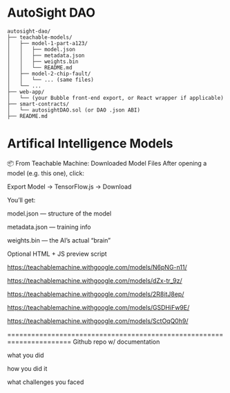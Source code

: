 # AutoSight DAO 
```
autosight-dao/
├── teachable-models/
│   ├── model-1-part-a123/
│   │   ├── model.json
│   │   ├── metadata.json
│   │   ├── weights.bin
│   │   └── README.md
│   ├── model-2-chip-fault/
│   │   └── ... (same files)
│   └── ...
├── web-app/
│   └── (your Bubble front-end export, or React wrapper if applicable)
├── smart-contracts/
│   └── autosightDAO.sol (or DAO .json ABI)
├── README.md
```

# Artifical Intelligence Models

📦 From Teachable Machine: Downloaded Model Files
After opening a model (e.g. this one), click:

Export Model → TensorFlow.js → Download

You’ll get:

model.json — structure of the model

metadata.json — training info

weights.bin — the AI’s actual “brain”

Optional HTML + JS preview script



https://teachablemachine.withgoogle.com/models/N6pNG-n11/

https://teachablemachine.withgoogle.com/models/dZx-tr_9z/

https://teachablemachine.withgoogle.com/models/2R8itJ8ep/

https://teachablemachine.withgoogle.com/models/GSDHiFw9E/

https://teachablemachine.withgoogle.com/models/SctOqQ0h9/

======================================================================
Github repo w/ documentation

what you did

how you did it

what challenges you faced

